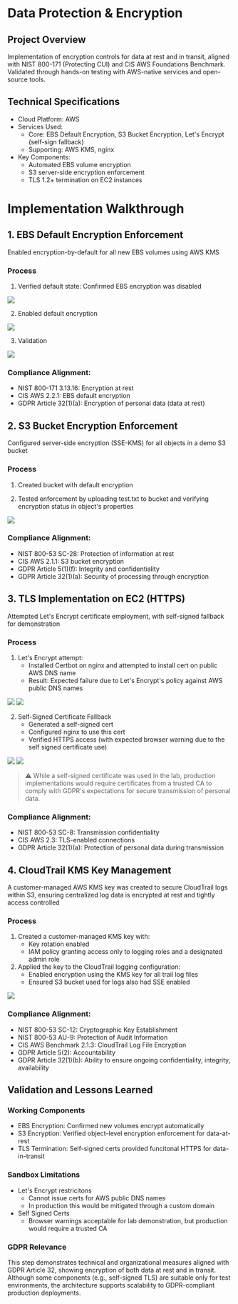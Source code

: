 # Data Protection & Encryption

## Project Overview
Implementation of encryption controls for data at rest and in transit, aligned with NIST 800-171 (Protecting CUI) and CIS AWS Foundations Benchmark. Validated through hands-on testing with AWS-native services and open-source tools.

## Technical Specifications
- Cloud Platform: AWS
- Services Used:
  - Core: EBS Default Encryption, S3 Bucket Encryption, Let's Encrypt (self-sign fallback)
  - Supporting: AWS KMS, nginx
- Key Components:
  - Automated EBS volume encryption
  - S3 server-side encryption enforcement
  - TLS 1.2+ termination on EC2 instances

# Implementation Walkthrough
## 1. EBS Default Encryption Enforcement
Enabled encryption-by-default for all new EBS volumes using AWS KMS

### Process
1. Verified default state: Confirmed EBS encryption was disabled

![](https://github.com/ChadVanHalen/Tech-Portfolio/blob/main/projects/AWS%20VPC%20Hardening%20NIST%20CIS%20Compliance/images/Step%204/1%20Showing%20by%20default%20EBS%20encryption%20is%20off.png)

2. Enabled default encryption

![](https://github.com/ChadVanHalen/Tech-Portfolio/blob/main/projects/AWS%20VPC%20Hardening%20NIST%20CIS%20Compliance/images/Step%204/2%20EBS%20on%20by%20default.png)

3. Validation

![](https://github.com/ChadVanHalen/Tech-Portfolio/blob/main/projects/AWS%20VPC%20Hardening%20NIST%20CIS%20Compliance/images/Step%204/3%20Confirmed%20that%20creating%20a%20new%20instance%20shows%20volume%20has%20encryption%20by%20default.png)

### Compliance Alignment:
- NIST 800-171 3.13.16: Encryption at rest
- CIS AWS 2.2.1: EBS default encryption
- GDPR Article 32(1)(a): Encryption of personal data (data at rest)

## 2. S3 Bucket Encryption Enforcement
Configured server-side encryption (SSE-KMS) for all objects in a demo S3 bucket

### Process
1. Created bucket with default encryption

2. Tested enforcement by uploading test.txt to bucket and verifying encryption status in object's properties

![](https://github.com/ChadVanHalen/Tech-Portfolio/blob/main/projects/AWS%20VPC%20Hardening%20NIST%20CIS%20Compliance/images/Step%204/4IUPLO~1.PNG)

### Compliance Alignment:
- NIST 800-53 SC-28: Protection of information at rest
- CIS AWS 2.1.1: S3 bucket encryption
- GDPR Article 5(1)(f): Integrity and confidentiality
- GDPR Article 32(1)(a): Security of processing through encryption

## 3. TLS Implementation on EC2 (HTTPS)
Attempted Let's Encrypt certificate employment, with self-signed fallback for demonstration

### Process
1. Let's Encrypt attempt:
   - Installed Certbot on nginx and attempted to install cert on public AWS DNS name
   - Result: Expected failure due to Let's Encrypt's policy against AWS public DNS names

![](https://github.com/ChadVanHalen/Tech-Portfolio/blob/main/projects/AWS%20VPC%20Hardening%20NIST%20CIS%20Compliance/images/Step%204/6%20I%20install%20certbot.png)
![](https://github.com/ChadVanHalen/Tech-Portfolio/blob/main/projects/AWS%20VPC%20Hardening%20NIST%20CIS%20Compliance/images/Step%204/7IRUNT~1.PNG)

2. Self-Signed Certificate Fallback
   - Generated a self-signed cert
   - Configured nginx to use this cert
   - Verified HTTPS access (with expected browser warning due to the self signed certificate use)

![](https://github.com/ChadVanHalen/Tech-Portfolio/blob/main/projects/AWS%20VPC%20Hardening%20NIST%20CIS%20Compliance/images/Step%204/8DESPI~1.PNG)
![](https://github.com/ChadVanHalen/Tech-Portfolio/blob/main/projects/AWS%20VPC%20Hardening%20NIST%20CIS%20Compliance/images/Step%204/9%20Confirm%20HTTPS%20is%20enabled%20on%20the%20public%20server.png)

> ⚠️ While a self-signed certificate was used in the lab, production implementations would require certificates from a trusted CA to comply with GDPR's expectations for secure transmission of personal data.

### Compliance Alignment:
- NIST 800-53 SC-8: Transmission confidentiality
- CIS AWS 2.3: TLS-enabled connections
- GDPR Article 32(1)(a): Protection of personal data during transmission

## 4. CloudTrail KMS Key Management
A customer-managed AWS KMS key was created to secure CloudTrail logs within S3, ensuring centralized log data is encrypted at rest and tightly access controlled

### Process
1. Created a customer-managed KMS key with:
   - Key rotation enabled
   - IAM policy granting access only to logging roles and a designated admin role
2. Applied the key to the CloudTrail logging configuration:
   - Enabled encryption using the KMS key for all trail log files
   - Ensured S3 bucket used for logs also had SSE enabled

![](https://github.com/ChadVanHalen/Tech-Portfolio/blob/main/projects/AWS%20VPC%20Hardening%20NIST%20CIS%20Compliance/images/Step%204/10%20Enabled%20key%20rotation%20in%20KMS.png)

### Compliance Alignment:
- NIST 800-53 SC-12: Cryptographic Key Establishment
- NIST 800-53 AU-9: Protection of Audit Information
- CIS AWS Benchmark 2.1.3: CloudTrail Log File Encryption
- GDPR Article 5(2): Accountability
- GDPR Article 32(1)(b): Ability to ensure ongoing confidentiality, integrity, availability

## Validation and Lessons Learned
### Working Components
- EBS Encryption: Confirmed new volumes encrypt automatically
- S3 Encryption: Verified object-level encryption enforcement for data-at-rest
- TLS Termination: Self-signed certs provided funcitonal HTTPS for data-in-transit

### Sandbox Limitations
- Let's Encrypt restricitons
  - Cannot issue certs for AWS public DNS names
  - In production this would be mitigated through a custom domain
- Self Signed Certs
  - Browser warnings acceptable for lab demonstration, but production would require a trusted CA

### GDPR Relevance
This step demonstrates technical and organizational measures aligned with GDPR Article 32, showing encryption of both data at rest and in transit. Although some components (e.g., self-signed TLS) are suitable only for test environments, the architecture supports scalability to GDPR-compliant production deployments.
